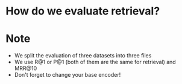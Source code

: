 # How do we evaluate retrieval?

# Note
- We split the evaluation of three datasets into three files
- We use R@1 or P@1 (both of them are the same for retrieval) and MRR@10
- Don't forget to change your base encoder! 

